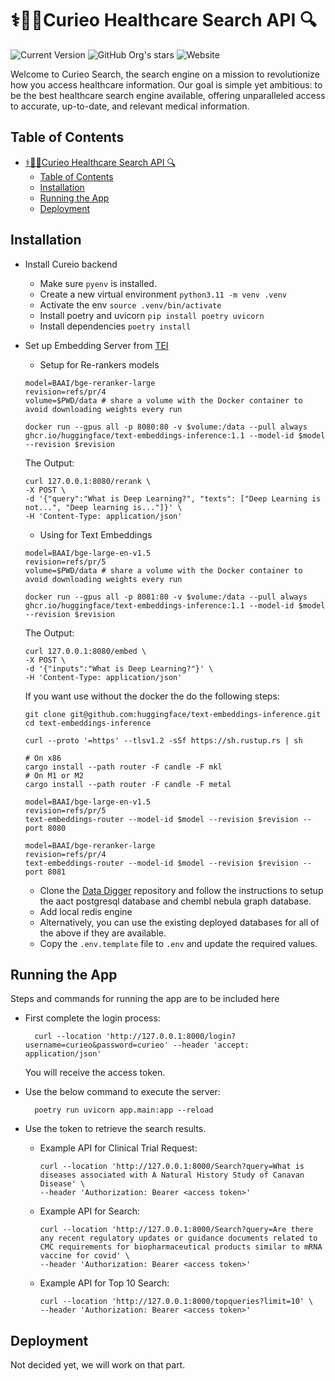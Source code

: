 # ⚕️🧬🔬Curieo Healthcare Search API 🔍

![Current Version](https://img.shields.io/badge/version-v0.1-blue)
![GitHub Org's stars](https://img.shields.io/github/stars/curieo-org)
![Website](https://img.shields.io/website?url=http%3A%2F%2Fcurieo.org%2F)

Welcome to Curieo Search, the search engine on a mission to revolutionize how you access healthcare information. Our goal is simple yet ambitious: to be the best healthcare search engine available, offering unparalleled access to accurate, up-to-date, and relevant medical information.

## Table of Contents
- [⚕️🧬🔬Curieo Healthcare Search API 🔍](#️curieo-healthcare-search-api-)
  - [Table of Contents](#table-of-contents)
  - [Installation](#installation)
  - [Running the App](#running-the-app)
  - [Deployment](#deployment)

## Installation

- Install Cureio backend
  - Make sure `pyenv` is installed.
  - Create a new virtual environment `python3.11 -m venv .venv`
  - Activate the env `source .venv/bin/activate`
  - Install poetry and uvicorn `pip install poetry uvicorn`
  - Install dependencies `poetry install`


-   Set up Embedding Server from [TEI](https://github.com/huggingface/text-embeddings-inference/tree/main)

    -   Setup for Re-rankers models

    ```
    model=BAAI/bge-reranker-large
    revision=refs/pr/4
    volume=$PWD/data # share a volume with the Docker container to avoid downloading weights every run

    docker run --gpus all -p 8080:80 -v $volume:/data --pull always ghcr.io/huggingface/text-embeddings-inference:1.1 --model-id $model --revision $revision
    ```

    The Output:

    ```
    curl 127.0.0.1:8080/rerank \
    -X POST \
    -d '{"query":"What is Deep Learning?", "texts": ["Deep Learning is not...", "Deep learning is..."]}' \
    -H 'Content-Type: application/json'
    ```

    -   Using for Text Embeddings

    ```
    model=BAAI/bge-large-en-v1.5
    revision=refs/pr/5
    volume=$PWD/data # share a volume with the Docker container to avoid downloading weights every run

    docker run --gpus all -p 8081:80 -v $volume:/data --pull always ghcr.io/huggingface/text-embeddings-inference:1.1 --model-id $model --revision $revision
    ```

    The Output:

    ```
    curl 127.0.0.1:8080/embed \
    -X POST \
    -d '{"inputs":"What is Deep Learning?"}' \
    -H 'Content-Type: application/json'
    ```

    If you want use without the docker the do the following steps:

    ```
    git clone git@github.com:huggingface/text-embeddings-inference.git
    cd text-embeddings-inference

    curl --proto '=https' --tlsv1.2 -sSf https://sh.rustup.rs | sh

    # On x86
    cargo install --path router -F candle -F mkl
    # On M1 or M2
    cargo install --path router -F candle -F metal

    model=BAAI/bge-large-en-v1.5
    revision=refs/pr/5
    text-embeddings-router --model-id $model --revision $revision --port 8080

    model=BAAI/bge-reranker-large
    revision=refs/pr/4
    text-embeddings-router --model-id $model --revision $revision --port 8081
    ```

    -   Clone the [Data Digger](https://github.com/curieo-org/data-digger) repository and follow the instructions to setup the aact postgresql database and chembl nebula graph database.
    -   Add local redis engine
    -   Alternatively, you can use the existing deployed databases for all of the above if they are available.
    -   Copy the `.env.template` file to `.env` and update the required values.

## Running the App

Steps and commands for running the app are to be included here

-   First complete the login process:

    ```
      curl --location 'http://127.0.0.1:8000/login?username=curieo&password=curieo' --header 'accept: application/json'
    ```

    You will receive the access token.

-   Use the below command to execute the server:

    ```
      poetry run uvicorn app.main:app --reload
    ```

-   Use the token to retrieve the search results.

    -   Example API for Clinical Trial Request:

        ```
        curl --location 'http://127.0.0.1:8000/Search?query=What is diseases associated with A Natural History Study of Canavan Disease' \
        --header 'Authorization: Bearer <access token>'
        ```

    -   Example API for Search:
        ```
        curl --location 'http://127.0.0.1:8000/Search?query=Are there any recent regulatory updates or guidance documents related to CMC requirements for biopharmaceutical products similar to mRNA vaccine for covid' \
        --header 'Authorization: Bearer <access token>'
        ```

    -   Example API for Top 10 Search:
        ```
        curl --location 'http://127.0.0.1:8000/topqueries?limit=10' \
        --header 'Authorization: Bearer <access token>'
        ```

## Deployment

Not decided yet, we will work on that part.
